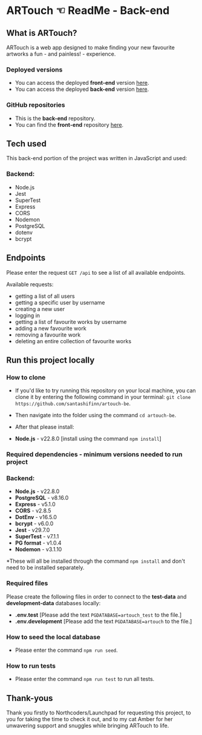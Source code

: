 # ARTouch ☜ ReadMe - Back-end

## What is ARTouch?

ARTouch is a web app designed to make finding your new favourite artworks a fun - and painless! - experience.

### Deployed versions

- You can access the deployed **front-end** version [here](https://pipmurphy.com/artouch).
- You can access the deployed **back-end** version [here](https://artouch.onrender.com/api).

### GitHub repositories

- This is the **back-end** repository.
- You can find the **front-end** repository [here](https://github.com/santashifinn/artouch-fe).

## Tech used

This back-end portion of the project was written in JavaScript and used:

### Backend:

- Node.js
- Jest
- SuperTest
- Express
- CORS
- Nodemon
- PostgreSQL
- dotenv
- bcrypt

## Endpoints

Please enter the request `GET /api` to see a list of all available endpoints.

Available requests:

- getting a list of all users
- getting a specific user by username
- creating a new user
- logging in
- getting a list of favourite works by username
- adding a new favourite work
- removing a favourite work
- deleting an entire collection of favourite works

## Run this project locally

### How to clone

- If you'd like to try running this repository on your local machine, you can clone it by entering the following command in your terminal: `git clone https://github.com/santashifinn/artouch-be`.
- Then navigate into the folder using the command `cd artouch-be`.
- After that please install:

- **Node.js** - v22.8.0 [install using the command `npm install`]

### Required dependencies - minimum versions needed to run project

### Backend:

- **Node.js** - v22.8.0
- **PostgreSQL** - v8.16.0
- **Express** - v5.1.0
- **CORS** - v2.8.5
- **DotEnv** - v16.5.0
- **bcrypt** - v6.0.0
- **Jest** - v29.7.0
- **SuperTest** - v7.1.1
- **PG format** - v1.0.4
- **Nodemon** - v3.1.10

\*These will all be installed through the command `npm install` and don't need to be installed separately.

### Required files

Please create the following files in order to connect to the **test-data** and **development-data** databases locally:

- **.env.test** [Please add the text `PGDATABASE=artouch_test` to the file.]
- **.env.development** [Please add the text `PGDATABASE=artouch` to the file.]

### How to seed the local database

- Please enter the command `npm run seed`.

### How to run tests

- Please enter the command `npm run test` to run all  tests.

## Thank-yous

Thank you firstly to Northcoders/Launchpad for requesting this project, to you for taking the time to check it out, and to my cat Amber for her unwavering support and snuggles while bringing ARTouch to life.